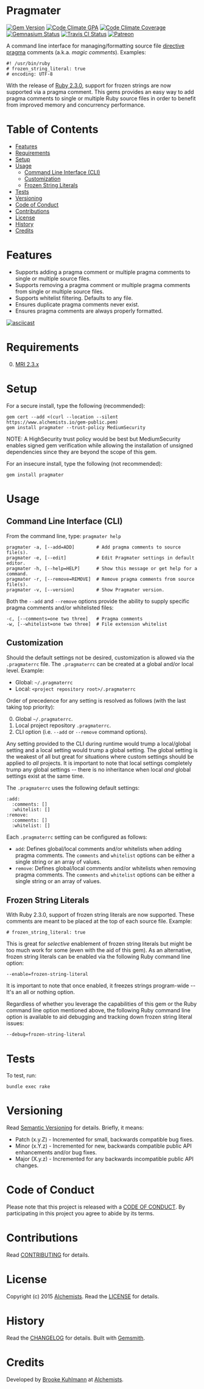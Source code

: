 # Pragmater

[![Gem Version](https://badge.fury.io/rb/pragmater.svg)](http://badge.fury.io/rb/pragmater)
[![Code Climate GPA](https://codeclimate.com/github/bkuhlmann/pragmater.svg)](https://codeclimate.com/github/bkuhlmann/pragmater)
[![Code Climate Coverage](https://codeclimate.com/github/bkuhlmann/pragmater/coverage.svg)](https://codeclimate.com/github/bkuhlmann/pragmater)
[![Gemnasium Status](https://gemnasium.com/bkuhlmann/pragmater.svg)](https://gemnasium.com/bkuhlmann/pragmater)
[![Travis CI Status](https://secure.travis-ci.org/bkuhlmann/pragmater.svg)](https://travis-ci.org/bkuhlmann/pragmater)
[![Patreon](https://img.shields.io/badge/patreon-donate-brightgreen.svg)](https://www.patreon.com/bkuhlmann)

A command line interface for managing/formatting source file [directive
pragma](https://en.wikipedia.org/wiki/Directive_(programming)) comments (a.k.a. *magic comments*). Examples:

    #! /usr/bin/ruby
    # frozen_string_literal: true
    # encoding: UTF-8

With the release of [Ruby 2.3.0](https://www.ruby-lang.org/en/news/2015/12/25/ruby-2-3-0-released), support for frozen
strings are now supported via a pragma comment. This gems provides an easy way to add pragma comments to single or
multiple Ruby source files in order to benefit from improved memory and concurrency performance.

<!-- Tocer[start]: Auto-generated, don't remove. -->

# Table of Contents

- [Features](#features)
- [Requirements](#requirements)
- [Setup](#setup)
- [Usage](#usage)
  - [Command Line Interface (CLI)](#command-line-interface-cli)
  - [Customization](#customization)
  - [Frozen String Literals](#frozen-string-literals)
- [Tests](#tests)
- [Versioning](#versioning)
- [Code of Conduct](#code-of-conduct)
- [Contributions](#contributions)
- [License](#license)
- [History](#history)
- [Credits](#credits)

<!-- Tocer[finish]: Auto-generated, don't remove. -->

# Features

- Supports adding a pragma comment or multiple pragma comments to single or multiple source files.
- Supports removing a pragma comment or multiple pragma comments from single or multiple source files.
- Supports whitelist filtering. Defaults to any file.
- Ensures duplicate pragma comments never exist.
- Ensures pragma comments are always properly formatted.

[![asciicast](https://asciinema.org/a/34038.png)](https://asciinema.org/a/34038)

# Requirements

0. [MRI 2.3.x](https://www.ruby-lang.org)

# Setup

For a secure install, type the following (recommended):

    gem cert --add <(curl --location --silent https://www.alchemists.io/gem-public.pem)
    gem install pragmater --trust-policy MediumSecurity

NOTE: A HighSecurity trust policy would be best but MediumSecurity enables signed gem verification while
allowing the installation of unsigned dependencies since they are beyond the scope of this gem.

For an insecure install, type the following (not recommended):

    gem install pragmater

# Usage

## Command Line Interface (CLI)

From the command line, type: `pragmater help`

    pragmater -a, [--add=ADD]        # Add pragma comments to source file(s).
    pragmater -e, [--edit]           # Edit Pragmater settings in default editor.
    pragmater -h, [--help=HELP]      # Show this message or get help for a command.
    pragmater -r, [--remove=REMOVE]  # Remove pragma comments from source file(s).
    pragmater -v, [--version]        # Show Pragmater version.

Both the `--add` and `--remove` options provide the ability to supply specific pragma comments and/or whitelisted files:

    -c, [--comments=one two three]   # Pragma comments
    -w, [--whitelist=one two three]  # File extension whitelist

## Customization

Should the default settings not be desired, customization is allowed via the `.pragmaterrc` file. The `.pragmaterrc`
can be created at a global and/or local level. Example:

- Global: `~/.pragmaterrc`
- Local: `<project repository root>/.pragmaterrc`

Order of precedence for any setting is resolved as follows (with the last taking top priority):

0. Global `~/.pragmaterrc`.
0. Local project repository `.pragmaterrc`.
0. CLI option (i.e. `--add` or `--remove` command options).

Any setting provided to the CLI during runtime would trump a local/global setting and a local setting would trump a
global setting. The global setting is the weakest of all but great for situations where custom settings should be
applied to *all* projects. It is important to note that local settings completely trump any global settings -- there is
no inheritance when local *and* global settings exist at the same time.

The `.pragmaterrc` uses the following default settings:

    :add:
      :comments: []
      :whitelist: []
    :remove:
      :comments: []
      :whitelist: []

Each `.pragmaterrc` setting can be configured as follows:

- `add`: Defines global/local comments and/or whitelists when adding pragma comments. The `comments` and `whitelist`
  options can be either a single string or an array of values.
- `remove`: Defines global/local comments and/or whitelists when removing pragma comments. The `comments` and
  `whitelist` options can be either a single string or an array of values.

## Frozen String Literals

With Ruby 2.3.0, support of frozen string literals are now supported. These comments are meant to be placed at the top
of each source file. Example:

    # frozen_string_literal: true

This is great for *selective* enablement of frozen string literals but might be too much work for some (even with the
aid of this gem). As an alternative, frozen string literals can be enabled via the following Ruby command line option:

    --enable=frozen-string-literal

It is important to note that once enabled, it freezes strings program-wide -- It's an all or nothing option.

Regardless of whether you leverage the capabilities of this gem or the Ruby command line option mentioned above, the
following Ruby command line option is available to aid debugging and tracking down frozen string literal issues:

    --debug=frozen-string-literal

# Tests

To test, run:

    bundle exec rake

# Versioning

Read [Semantic Versioning](http://semver.org) for details. Briefly, it means:

- Patch (x.y.Z) - Incremented for small, backwards compatible bug fixes.
- Minor (x.Y.z) - Incremented for new, backwards compatible public API enhancements and/or bug fixes.
- Major (X.y.z) - Incremented for any backwards incompatible public API changes.

# Code of Conduct

Please note that this project is released with a [CODE OF CONDUCT](CODE_OF_CONDUCT.md). By participating in this project
you agree to abide by its terms.

# Contributions

Read [CONTRIBUTING](CONTRIBUTING.md) for details.

# License

Copyright (c) 2015 [Alchemists](https://www.alchemists.io).
Read the [LICENSE](LICENSE.md) for details.

# History

Read the [CHANGELOG](CHANGELOG.md) for details.
Built with [Gemsmith](https://github.com/bkuhlmann/gemsmith).

# Credits

Developed by [Brooke Kuhlmann](https://www.alchemists.io) at [Alchemists](https://www.alchemists.io).
